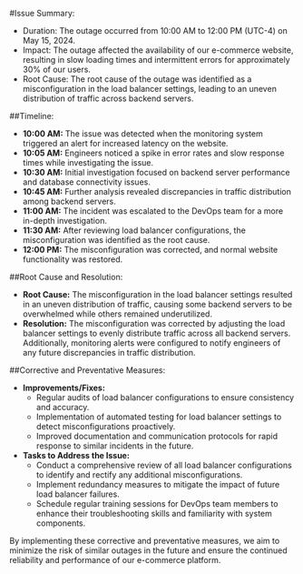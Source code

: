 #Issue Summary:
- Duration: The outage occurred from 10:00 AM to 12:00 PM (UTC-4) on May 15, 2024.
- Impact: The outage affected the availability of our e-commerce website, resulting in slow loading times and intermittent errors for approximately 30% of our users.
-  Root Cause: The root cause of the outage was identified as a misconfiguration in the load balancer settings, leading to an uneven distribution of traffic across backend servers.

##Timeline:
- **10:00 AM:** The issue was detected when the monitoring system triggered an alert for increased latency on the website.
- **10:05 AM:** Engineers noticed a spike in error rates and slow response times while investigating the issue.
- **10:30 AM:** Initial investigation focused on backend server performance and database connectivity issues.
- **10:45 AM:** Further analysis revealed discrepancies in traffic distribution among backend servers.
- **11:00 AM:** The incident was escalated to the DevOps team for a more in-depth investigation.
- **11:30 AM:** After reviewing load balancer configurations, the misconfiguration was identified as the root cause.
- **12:00 PM:** The misconfiguration was corrected, and normal website functionality was restored.

##Root Cause and Resolution:
- **Root Cause:** The misconfiguration in the load balancer settings resulted in an uneven distribution of traffic, causing some backend servers to be overwhelmed while others remained underutilized.
- **Resolution:** The misconfiguration was corrected by adjusting the load balancer settings to evenly distribute traffic across all backend servers. Additionally, monitoring alerts were configured to notify engineers of any future discrepancies in traffic distribution.

##Corrective and Preventative Measures:
- **Improvements/Fixes:**
  - Regular audits of load balancer configurations to ensure consistency and accuracy.
  - Implementation of automated testing for load balancer settings to detect misconfigurations proactively.
  - Improved documentation and communication protocols for rapid response to similar incidents in the future.
- **Tasks to Address the Issue:**
  - Conduct a comprehensive review of all load balancer configurations to identify and rectify any additional misconfigurations.
  - Implement redundancy measures to mitigate the impact of future load balancer failures.
  - Schedule regular training sessions for DevOps team members to enhance their troubleshooting skills and familiarity with system components.

By implementing these corrective and preventative measures, we aim to minimize the risk of similar outages in the future and ensure the continued reliability and performance of our e-commerce platform.
